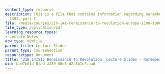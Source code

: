 ```yaml
---
content_type: resource
description: This is a file that contains information regarding nuremberg chronicle,
  1493, part I.
file: /media/courses/21h-141-renaissance-to-revolution-europe-1300-1800-spring-2015/bbe7bd1d8fada38908e8d2afb1c7caad_MIT21H_141S15_NurembergI.pdf
file_type: application/pdf
learning_resource_types:
- Lecture Notes
ocw_type: OCWFile
parent_title: Lecture Slides
parent_type: CourseSection
resourcetype: Document
title: '21H.141S15 Renaissance To Revolution: Lecture Slides - Nuremberg Chronicle'
uid: bbe7bd1d-8fad-a389-08e8-d2afb1c7caad
---
```

